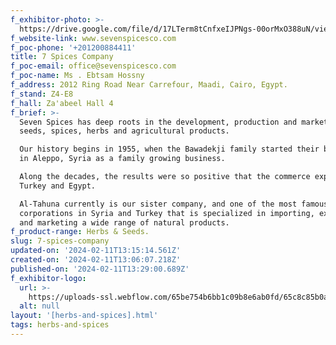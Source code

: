 ```yaml
---
f_exhibitor-photo: >-
  https://drive.google.com/file/d/17LTerm8tCnfxeIJPNgs-00orMxO388uN/view?usp=drive_link
f_website-link: www.sevenspicesco.com
f_poc-phone: '+201200884411'
title: 7 Spices Company
f_poc-email: office@sevenspicesco.com
f_poc-name: Ms . Ebtsam Hossny
f_address: 2012 Ring Road Near Carrefour, Maadi, Cairo, Egypt.
f_stand: Z4-E8
f_hall: Za'abeel Hall 4
f_brief: >-
  Seven Spices has deep roots in the development, production and marketing of
  seeds, spices, herbs and agricultural products.

  Our history begins in 1955, when the Bawadekji family started their business
  in Aleppo, Syria as a family growing business. 

  Along the decades, the results were so positive that the commerce expanded to
  Turkey and Egypt.

  Al-Tahuna currently is our sister company, and one of the most famous
  corporations in Syria and Turkey that is specialized in importing, exporting
  and marketing a wide range of natural products.
f_product-range: Herbs & Seeds.
slug: 7-spices-company
updated-on: '2024-02-11T13:15:14.561Z'
created-on: '2024-02-11T13:06:07.218Z'
published-on: '2024-02-11T13:29:00.689Z'
f_exhibitor-logo:
  url: >-
    https://uploads-ssl.webflow.com/65be754b6bb1c09b8e6ab0fd/65c8c85b0a4759fb93708529_Logo%20Seven%20Spices.png
  alt: null
layout: '[herbs-and-spices].html'
tags: herbs-and-spices
---
```




